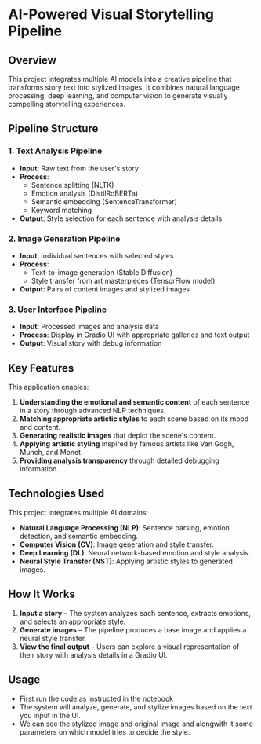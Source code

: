 # AI-Powered Visual Storytelling Pipeline

## Overview

This project integrates multiple AI models into a creative pipeline that transforms story text into stylized images. It combines natural language processing, deep learning, and computer vision to generate visually compelling storytelling experiences.

## Pipeline Structure

### 1. Text Analysis Pipeline

- **Input**: Raw text from the user's story
- **Process**:
  - Sentence splitting (NLTK)
  - Emotion analysis (DistilRoBERTa)
  - Semantic embedding (SentenceTransformer)
  - Keyword matching
- **Output**: Style selection for each sentence with analysis details

### 2. Image Generation Pipeline

- **Input**: Individual sentences with selected styles
- **Process**:
  - Text-to-image generation (Stable Diffusion)
  - Style transfer from art masterpieces (TensorFlow model)
- **Output**: Pairs of content images and stylized images

### 3. User Interface Pipeline

- **Input**: Processed images and analysis data
- **Process**: Display in Gradio UI with appropriate galleries and text output
- **Output**: Visual story with debug information

## Key Features

This application enables:

1. **Understanding the emotional and semantic content** of each sentence in a story through advanced NLP techniques.
2. **Matching appropriate artistic styles** to each scene based on its mood and content.
3. **Generating realistic images** that depict the scene's content.
4. **Applying artistic styling** inspired by famous artists like Van Gogh, Munch, and Monet.
5. **Providing analysis transparency** through detailed debugging information.

## Technologies Used

This project integrates multiple AI domains:

- **Natural Language Processing (NLP)**: Sentence parsing, emotion detection, and semantic embedding.
- **Computer Vision (CV)**: Image generation and style transfer.
- **Deep Learning (DL)**: Neural network-based emotion and style analysis.
- **Neural Style Transfer (NST)**: Applying artistic styles to generated images.

## How It Works

1. **Input a story** – The system analyzes each sentence, extracts emotions, and selects an appropriate style.
2. **Generate images** – The pipeline produces a base image and applies a neural style transfer.
3. **View the final output** – Users can explore a visual representation of their story with analysis details in a Gradio UI.



## Usage

- First run the code as instructed in the notebook
- The system will analyze, generate, and stylize images based on the text you input in the UI.
- We can see the stylized image and original image and alongwith it some parameters on which model tries to decide the style.






